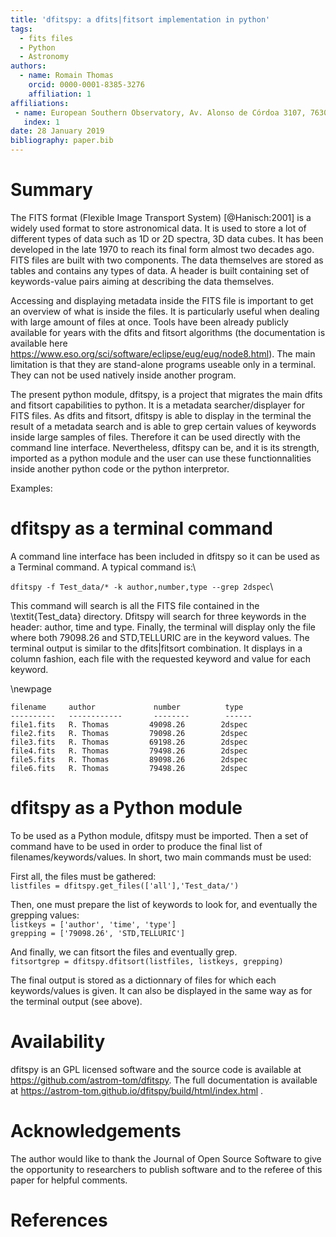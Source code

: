 ```yaml
---
title: 'dfitspy: a dfits|fitsort implementation in python'
tags:
  - fits files
  - Python
  - Astronomy
authors:
  - name: Romain Thomas
    orcid: 0000-0001-8385-3276
    affiliation: 1
affiliations:
 - name: European Southern Observatory, Av. Alonso de Córdoa 3107, 7630355 Vitacura, Santiago, Chile
   index: 1
date: 28 January 2019
bibliography: paper.bib
---
```


# Summary
The FITS format (Flexible Image Transport System) [@Hanisch:2001] is a widely used format to
store astronomical data. It is used to store a lot of different types of data such as 1D or 2D spectra, 
3D data cubes. It has been developed in the late 1970 to reach its final form almost two decades ago. 
FITS files are built with two components. The data themselves are stored as tables and contains 
any types of data. A header is built containing set of keywords-value pairs aiming at describing 
the data themselves.

Accessing and displaying metadata inside the FITS file is important to get an overview
of what is inside the files. It is particularly useful when dealing with large amount
of files at once. Tools have been already publicly available for years with the dfits 
and fitsort algorithms (the documentation is available here 
https://www.eso.org/sci/software/eclipse/eug/eug/node8.html). The main limitation is 
that they are stand-alone programs useable only in a terminal. They can not be used natively 
inside another program. 

The present python module, dfitspy, is a project that migrates the main dfits 
and fitsort capabilities to python. It is a metadata searcher/displayer for FITS files. 
As dfits and fitsort, dfitspy is able to display in the terminal the result of a metadata 
search and is able to grep certain values of keywords inside large samples of files. 
Therefore it can be used directly with the command line interface. Nevertheless, 
dfitspy can be, and it is its strength, imported as a python module and the user can 
use these functionnalities inside another python code or the python interpretor.


Examples:

# dfitspy as a terminal command
A command line interface has been included in dfitspy so it can be used as a Terminal command. A typical command is:\

``dfitspy -f Test_data/* -k author,number,type --grep 2dspec``\

This command will search is all the FITS file contained in the \textit{Test_data} directory. Dfitspy will search for three keywords in the header: author, time and type. Finally, the terminal will display only the file where both 79098.26 and STD,TELLURIC are in the keyword values. The terminal output is similar to the dfits|fitsort combination. It displays in a column fashion, each file with the requested keyword and value for each keyword.

\newpage

``filename     author             number          type``\
``----------   ------------       --------        ------``\
``file1.fits   R. Thomas	     49098.26        2dspec``\
``file2.fits   R. Thomas	     79098.26        2dspec``\
``file3.fits   R. Thomas	     69198.26        2dspec``\
``file4.fits   R. Thomas	     79498.26        2dspec``\
``file5.fits   R. Thomas	     89098.26        2dspec``\
``file6.fits   R. Thomas	     79498.26        2dspec``


# dfitspy as a Python module
To be used as a Python module, dfitspy must be imported. Then a set of command have to be used in order to produce the final list of filenames/keywords/values. In short, two main commands must be used:

First all, the files must be gathered:\
``listfiles = dfitspy.get_files(['all'],'Test_data/')``

Then, one must prepare the list of keywords to look for, and eventually the grepping values:\
``listkeys = ['author', 'time', 'type']``\
``grepping = ['79098.26', 'STD,TELLURIC']``

And finally, we can fitsort the files and eventually grep.\
``fitsortgrep = dfitspy.dfitsort(listfiles, listkeys, grepping)``

The final output is stored as a dictionnary of files for which each keywords/values is given. It can also be displayed in the same way as for the terminal output (see above).

# Availability

dfitspy is an GPL licensed software and the source code is available at https://github.com/astrom-tom/dfitspy. The full documentation is available at https://astrom-tom.github.io/dfitspy/build/html/index.html .

# Acknowledgements

The author would like to thank the Journal of Open Source Software to give the opportunity to researchers to publish software and to the referee of this paper for helpful comments.


# References
